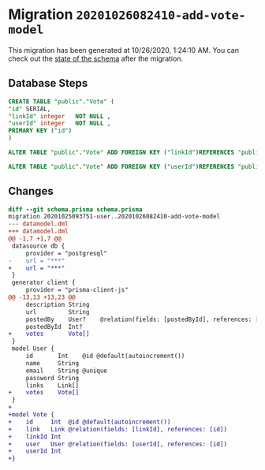# Migration `20201026082410-add-vote-model`

This migration has been generated at 10/26/2020, 1:24:10 AM.
You can check out the [state of the schema](./schema.prisma) after the migration.

## Database Steps

```sql
CREATE TABLE "public"."Vote" (
"id" SERIAL,
"linkId" integer   NOT NULL ,
"userId" integer   NOT NULL ,
PRIMARY KEY ("id")
)

ALTER TABLE "public"."Vote" ADD FOREIGN KEY ("linkId")REFERENCES "public"."Link"("id") ON DELETE CASCADE ON UPDATE CASCADE

ALTER TABLE "public"."Vote" ADD FOREIGN KEY ("userId")REFERENCES "public"."User"("id") ON DELETE CASCADE ON UPDATE CASCADE
```

## Changes

```diff
diff --git schema.prisma schema.prisma
migration 20201025093751-user..20201026082410-add-vote-model
--- datamodel.dml
+++ datamodel.dml
@@ -1,7 +1,7 @@
 datasource db {
     provider = "postgresql"
-    url = "***"
+    url = "***"
 }
 generator client {
     provider = "prisma-client-js"
@@ -13,13 +13,23 @@
     description String
     url         String
     postedBy    User?    @relation(fields: [postedById], references: [id])
     postedById  Int?
+    votes       Vote[]
 }
 model User {
     id       Int    @id @default(autoincrement())
     name     String
     email    String @unique
     password String
     links    Link[]
+    votes    Vote[]
 }
+
+model Vote {
+    id     Int  @id @default(autoincrement())
+    link   Link @relation(fields: [linkId], references: [id])
+    linkId Int
+    user   User @relation(fields: [userId], references: [id])
+    userId Int
+}
```


